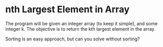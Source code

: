 # nth Largest Element in Array

The program will be given an integer array (to keep it simple), and some integer k. The objective is to return the kth largest element in the array. 

Sorting is an easy approach, but can you solve without sorting?
